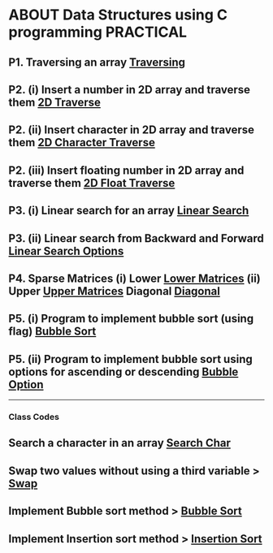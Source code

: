 # ABOUT Data Structures using C programming PRACTICAL

## P1. Traversing an array [Traversing](/traverseArray.c)

## P2. (i) Insert a number in 2D array and traverse them [2D Traverse](/2DTraverse.c)

## P2. (ii) Insert character in 2D array and traverse them [2D Character Traverse](/insert2DTraverse.c)

## P2. (iii) Insert floating number in 2D array and traverse them [2D Float Traverse](/insert2DFTraverse.c)

## P3. (i) Linear search for an array [Linear Search](/linearSearch.c)

## P3. (ii) Linear search from Backward and Forward [Linear Search Options](/linearSearchBackFor.c)

## P4. Sparse Matrices (i) Lower [Lower Matrices](/sparseLower.c) (ii) Upper [Upper Matrices](/sparseUpper.c) Diagonal [Diagonal](/diagonalSparse.c)

## P5. (i) Program to implement bubble sort (using flag) [Bubble Sort](/bubbleSort.c)

## P5. (ii) Program to implement bubble sort using options for ascending or descending [Bubble Option](/bubbleOption.c)

_________________________________________________________________________

### Class Codes

## Search a character in an array [Search Char](/searchChar.c)

## Swap two values without using a third variable > [Swap](/swapnoVar.c)

## Implement Bubble sort method > [Bubble Sort](/bubSort.c)

## Implement Insertion sort method > [Insertion Sort](/insertionSort.c)
